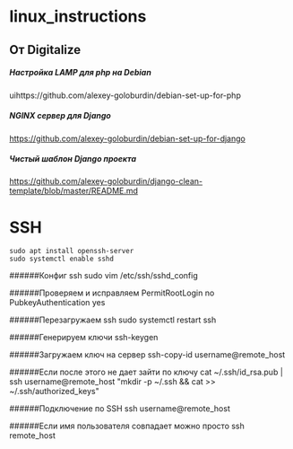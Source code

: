 # linux_instructions



## От **Digitalize**

#####  Настройка LAMP для php на Debian
uihttps://github.com/alexey-goloburdin/debian-set-up-for-php

##### NGINX сервер для Django
https://github.com/alexey-goloburdin/debian-set-up-for-django

##### Чистый шаблон Django проекта
https://github.com/alexey-goloburdin/django-clean-template/blob/master/README.md
# SSH 
    sudo apt install openssh-server
    sudo systemctl enable sshd

######Конфиг ssh
    sudo vim /etc/ssh/sshd_config

######Проверяем и исправляем
    PermitRootLogin no
    PubkeyAuthentication yes

######Перезагружаем ssh
    sudo systemctl restart ssh

######Генерируем ключи
    ssh-keygen

######Загружаем ключ на сервер
    ssh-copy-id username@remote_host

######Если после этого не дает зайти по ключу
    cat ~/.ssh/id_rsa.pub | ssh username@remote_host "mkdir -p ~/.ssh && cat >> ~/.ssh/authorized_keys"

######Подключение по SSH
    ssh username@remote_host

######Если имя пользователя совпадает можно просто 
    ssh remote_host

